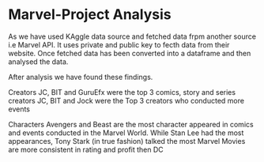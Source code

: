 # Marvel-Project Analysis

As we have used KAggle data source and fetched data frpm another source i.e Marvel API. It uses private and public key to fecth data from their website. Once fetched data has been converted into a dataframe and then analysed the data. 

After analysis we have found these findings. 

Creators
JC, BIT and GuruEfx were the top 3 comics, story and series creators
JC, BIT and Jock were the Top 3 creators who conducted more events

Characters
Avengers and Beast are the most character appeared in comics and events conducted in the Marvel World.
While Stan Lee had the most appearances, Tony Stark (in true fashion) talked the most
Marvel Movies are more consistent in rating and profit then DC
